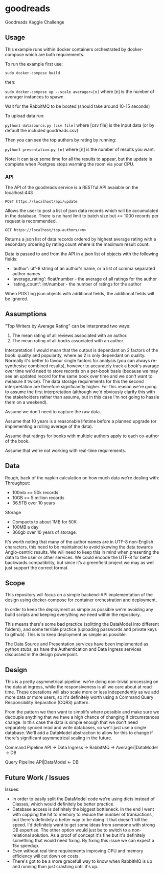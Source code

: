 # goodreads
Goodreads Kaggle Challenge

## Usage

This example runs within docker containers orchestrated by docker-compose which are both requirements.

To run the example first use:

`sudo docker-compose build`

then:

`sudo docker-compose up --scale averager=[n]` where [n] is the number of averager instances to spawn.

Wait for the RabbitMQ to be booted (should take around 10-15 seconds)

To upload data run:

`python3 datasource.py [csv file]` where [csv file] is the input data (or by default the included goodreads.csv)

Then you can see the top authors by rating by running:

`python3 presentation.py [n]` where [n] is the number of results you want.

Note: It can take some time for all the results to appear, but the update is complete when Postgres stops warming the room via your CPU.

### API

The API of the goodreads service is a RESTful API avaiable on the localhost:443

`POST https://localhost/api/update`

Allows the user to post a list of json data records which will be accumulated in the database. There is no hard limit to batch size but <= 1000 records per request is recommended.

`GET https://localhost/top-authors/<n>`

Returns a json list of data records ordered by highest average rating with a secondary ordering by rating count where <n> is the maximum result count.
  
Data is passed to and from the API in a json list of objects with the following fields:
  
  - 'author': utf-8 string of an author's name, or a list of comma separated author names
  - 'average_rating': float/number - the average of all ratings for the author
  - 'rating_count': int/number - the number of ratings for the author
  
When POSTing json objects with additional fields, the additional fields will be ignored.

## Assumptions

"Top Writers by Average Rating" can be interpreted two ways:
1. The mean rating of all reviews associated with an author.
2. The mean rating of all books associated with an author.

Interpretation 1 would mean that the output is dependant on 2 factors of the book: quality and popularity, where as 2 is only dependant on quality. Normally it's better to favour single factors for analysis (you can always re-synthesise combined results), however to accurately track a book's avarage over time we'd need to store records on a per-book basis (because we may see an updated record for the same book over time and we don't want to measure it twice). The data storage requirements for this the second interpretation are therefore significantly higher. For this reason we're going to assume the first interpretation (although we'd obviously clarify this with the stakeholders rather than assume, but in this case I'm not going to hassle them on a weekend).

Assume we don't need to capture the raw data.

Assume that 10 years is a reasonable lifetime before a planned upgrade (or implementing a rolling average of the data).

Assume that ratings for books with multiple authors apply to each co-author of the book.

Assume that we're not working with real-time requirements.

## Data

Rough, back of the napkin calculation on how much data we're dealing with:
Throughput:
- 100mb == 50k records
- 10GB == 5 million records
- 36.5TB over 10 years

Storage
- Compacts to about 1MB for 50K
- 100MB a day
- 360gb over 10 years of storage.

It's worth noting that many of the author names are in UTF-8 non-English characters, this need to be maintained to avoid skewing the data towards Anglo-centric results. We will need to keep this in mind when presenting the data to the user or other services. We could encode the UTF-8 for better backwards compatibility, but since it’s a greenfield project we may as well just support the correct format.

## Scope

This repository will focus on a simple backend-API implementation of the design using docker-compose for container orchestration and deployment.

In order to keep the deployment as simple as possible we're avoiding any build scripts and keeping everything we need within the repository.

This means there's some bad practice (splitting the DataModel into different folders), and some terrible practice (uploading passwords and private keys to github). This is to keep deployment as simple as possible.

The Data Source and Presentation services have been implemented as python stubs, as have the Authentication and Data Ingress services discussed in the design powerpoint.

## Design

This is a pretty asymmetrical pipeline: we're doing non-trivial processing on the data at ingress, while the responsiveness is all we care about at read time. These operations will also scale more or less independently as we add more data or more users, so it's definitely worth using a Command Query Responsibility Separation (CQRS) pattern.

From the pattern we then want to simplify where possible and make sure we decouple anything that we have a high chance of changing if circumstances change. In this case the data is simple enough that we don't need separately synced read and write databases, so we'll just use a single database. We'll add a DataModel abstraction to allow for this to change if there's significant asymmetrical scaling in the future. 

Command Pipeline
API -> Data Ingress -> RabbitMQ -> Averager|DataModel ->  DB

Query Pipeline
API|DataModel <- DB

## Future Work / Issues

Issues:
- In order to easily split the DataModel code we're using dicts instead of Classes, which would definitely be better practice.
- Database access is definitely the biggest bottleneck. In the end I went with copping the hit to memory to reduce the number of transactions, but there's definitely a better way to be doing it that doesn't kill the speed. I'd definitely want to get some ideas from someone with strong DB expertise. The other option would just be to switch to a non-relational solution. As a proof of concept it's fine but it's definitely something that would need fixing. By fixing this issue we can expect a 15x speedup.
- Even without real time requirements improving CPU and memory efficiency will cut down on costs.
- There's got to be a more gracefull way to know when RabbitMQ is up and running than just crashing until it's up.


